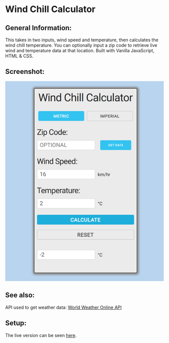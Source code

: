 # Wind Chill Calculator

## General Information: 
This takes in two inputs, wind speed and temperature, then calculates the wind chill temperature. You can optionally input a zip code to retrieve live wind and temperature data at that location. Built with Vanilla JavaScript, HTML & CSS.

## Screenshot:
![Wind chill screenshot](wind_chill_sh.png)

## See also:
API used to get weather data: [World Weather Online API](https://www.worldweatheronline.com/developer/)

## Setup:
The live version can be seen [here](https://tpsst5.github.io/wind_chill_calculator/).
